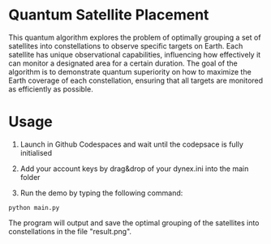 # Quantum Satellite Placement
This quantum algorithm explores the problem of optimally grouping a set of satellites into constellations to observe specific targets on Earth. Each satellite has unique observational capabilities, influencing how effectively it can monitor a designated area for a certain duration. The goal of the algorithm is to demonstrate quantum superiority on how to maximize the Earth coverage of each constellation, ensuring that all targets are monitored as efficiently as possible.

# Usage

1. Launch in Github Codespaces and wait until the codepsace is fully initialised

2. Add your account keys by drag&drop of your dynex.ini into the main folder

3. Run the demo by typing the following command:

```
python main.py
```

The program will output and save the optimal grouping of the satellites into constellations in the file "result.png".


